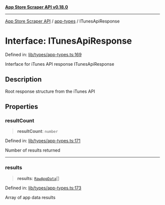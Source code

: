 [**App Store Scraper API v0.18.0**](../../README.md)

***

[App Store Scraper API](../../modules.md) / [app-types](../README.md) / ITunesApiResponse

# Interface: ITunesApiResponse

Defined in: [lib/types/app-types.ts:169](https://github.com/facundoolano/app-store-scraper/blob/1e0c65b171e0bad4a38692c4616a992bb494cdd4/lib/types/app-types.ts#L169)

Interface for iTunes API response
 ITunesApiResponse

## Description

Root response structure from the iTunes API

## Properties

### resultCount

> **resultCount**: `number`

Defined in: [lib/types/app-types.ts:171](https://github.com/facundoolano/app-store-scraper/blob/1e0c65b171e0bad4a38692c4616a992bb494cdd4/lib/types/app-types.ts#L171)

Number of results returned

***

### results

> **results**: [`RawAppData`](RawAppData.md)[]

Defined in: [lib/types/app-types.ts:173](https://github.com/facundoolano/app-store-scraper/blob/1e0c65b171e0bad4a38692c4616a992bb494cdd4/lib/types/app-types.ts#L173)

Array of app data results
